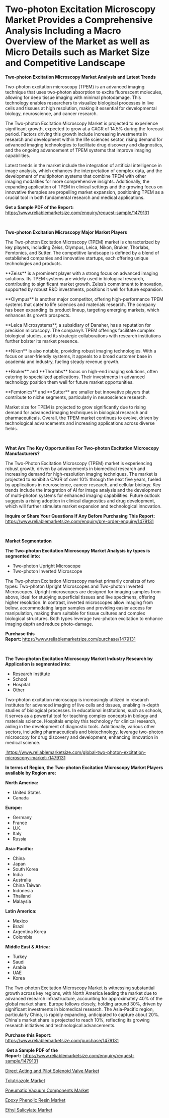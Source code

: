 <p><h1>Two-photon Excitation Microscopy Market Provides a Comprehensive Analysis Including a Macro Overview of the Market as well as Micro Details such as Market Size and Competitive Landscape</h1></p><p><strong>Two-photon Excitation Microscopy Market Analysis and Latest Trends</strong></p>
<p><p>Two-photon excitation microscopy (TPEM) is an advanced imaging technique that uses two-photon absorption to excite fluorescent molecules, allowing for deep tissue imaging with minimal photodamage. This technology enables researchers to visualize biological processes in live cells and tissues at high resolution, making it essential for developmental biology, neuroscience, and cancer research.</p><p>The Two-photon Excitation Microscopy Market is projected to experience significant growth, expected to grow at a CAGR of 14.5% during the forecast period. Factors driving this growth include increasing investments in research and development within the life sciences sector, rising demand for advanced imaging technologies to facilitate drug discovery and diagnostics, and the ongoing advancement of TPEM systems that improve imaging capabilities. </p><p>Latest trends in the market include the integration of artificial intelligence in image analysis, which enhances the interpretation of complex data, and the development of multiphoton systems that combine TPEM with other imaging modalities for more comprehensive insights. Additionally, the expanding application of TPEM in clinical settings and the growing focus on innovative therapies are propelling market expansion, positioning TPEM as a crucial tool in both fundamental research and medical applications.</p></p>
<p><strong>Get a Sample PDF of the Report:&nbsp;</strong> <a href="https://www.reliablemarketsize.com/enquiry/request-sample/1479131?utm_campaign=1105&utm_medium=2&utm_source=Github&utm_content=ia&utm_term=28092024&utm_id=two-photon-excitation-microscopy">https://www.reliablemarketsize.com/enquiry/request-sample/1479131</a></p>
<p>&nbsp;</p>
<p><strong>Two-photon Excitation Microscopy Major Market Players</strong></p>
<p><p>The Two-photon Excitation Microscopy (TPEM) market is characterized by key players, including Zeiss, Olympus, Leica, Nikon, Bruker, Thorlabs, Femtonics, and Sutter. The competitive landscape is defined by a blend of established companies and innovative startups, each offering unique technologies and products.</p><p>**Zeiss** is a prominent player with a strong focus on advanced imaging solutions. Its TPEM systems are widely used in biological research, contributing to significant market growth. Zeiss’s commitment to innovation, supported by robust R&D investments, positions it well for future expansion.</p><p>**Olympus** is another major competitor, offering high-performance TPEM systems that cater to life sciences and materials research. The company has been expanding its product lineup, targeting emerging markets, which enhances its growth prospects.</p><p>**Leica Microsystems**, a subsidiary of Danaher, has a reputation for precision microscopy. The company’s TPEM offerings facilitate complex biological studies, and its strategic collaborations with research institutions further bolster its market presence.</p><p>**Nikon** is also notable, providing robust imaging technologies. With a focus on user-friendly systems, it appeals to a broad customer base in academia and industry, fueling steady revenue growth.</p><p>**Bruker** and **Thorlabs** focus on high-end imaging solutions, often catering to specialized applications. Their investments in advanced technology position them well for future market opportunities.</p><p>**Femtonics** and **Sutter** are smaller but innovative players that contribute to niche segments, particularly in neuroscience research.</p><p>Market size for TPEM is projected to grow significantly due to rising demand for advanced imaging techniques in biological research and pharmaceuticals. Overall, the TPEM market continues to evolve, driven by technological advancements and increasing applications across diverse fields.</p></p>
<p>&nbsp;</p>
<p><strong>What Are The Key Opportunities For Two-photon Excitation Microscopy Manufacturers?</strong></p>
<p><p>The Two-Photon Excitation Microscopy (TPEM) market is experiencing robust growth, driven by advancements in biomedical research and increasing demand for high-resolution imaging techniques. The market is projected to exhibit a CAGR of over 10% through the next five years, fueled by applications in neuroscience, cancer research, and cellular biology. Key trends include the integration of AI for image analysis and the development of multi-photon systems for enhanced imaging capabilities. Future outlook suggests a rising adoption in clinical diagnostics and drug development, which will further stimulate market expansion and technological innovation.</p></p>
<p><strong>Inquire or Share Your Questions If Any Before Purchasing This Report:</strong> <a href="https://www.reliablemarketsize.com/enquiry/pre-order-enquiry/1479131?utm_campaign=1105&utm_medium=2&utm_source=Github&utm_content=ia&utm_term=28092024&utm_id=two-photon-excitation-microscopy">https://www.reliablemarketsize.com/enquiry/pre-order-enquiry/1479131</a></p>
<p>&nbsp;</p>
<p><strong>Market Segmentation</strong></p>
<p><strong>The Two-photon Excitation Microscopy Market Analysis by types is segmented into:</strong></p>
<p><ul><li>Two-photon Upright Microscope</li><li>Two-photon Inverted Microscope</li></ul></p>
<p><p>The Two-photon Excitation Microscopy market primarily consists of two types: Two-photon Upright Microscopes and Two-photon Inverted Microscopes. Upright microscopes are designed for imaging samples from above, ideal for studying superficial tissues and live specimens, offering higher resolution. In contrast, inverted microscopes allow imaging from below, accommodating larger samples and providing easier access for manipulation, making them suitable for tissue cultures and complex biological structures. Both types leverage two-photon excitation to enhance imaging depth and reduce photo-damage.</p></p>
<p><strong>Purchase this Report:&nbsp;</strong><a href="https://www.reliablemarketsize.com/purchase/1479131?utm_campaign=1105&utm_medium=2&utm_source=Github&utm_content=ia&utm_term=28092024&utm_id=two-photon-excitation-microscopy">https://www.reliablemarketsize.com/purchase/1479131</a></p>
<p>&nbsp;</p>
<p><strong>The Two-photon Excitation Microscopy Market Industry Research by Application is segmented into:</strong></p>
<p><ul><li>Research Institute</li><li>School</li><li>Hospital</li><li>Other</li></ul></p>
<p><p>Two-photon excitation microscopy is increasingly utilized in research institutes for advanced imaging of live cells and tissues, enabling in-depth studies of biological processes. In educational institutions, such as schools, it serves as a powerful tool for teaching complex concepts in biology and materials science. Hospitals employ this technology for clinical research, aiding in the development of diagnostic tools. Additionally, various other sectors, including pharmaceuticals and biotechnology, leverage two-photon microscopy for drug discovery and development, enhancing innovation in medical science.</p></p>
<p><a href="https://www.reliablemarketsize.com/global-two-photon-excitation-microscopy-market-r1479131?utm_campaign=1105&utm_medium=2&utm_source=Github&utm_content=ia&utm_term=28092024&utm_id=two-photon-excitation-microscopy">&nbsp;https://www.reliablemarketsize.com/global-two-photon-excitation-microscopy-market-r1479131</a></p>
<p><strong>In terms of Region, the Two-photon Excitation Microscopy Market Players available by Region are:</strong></p>
<p>
    <p> <strong> North America: </strong>
        <ul>
            <li>United States</li>
            <li>Canada</li>
        </ul>
        </p> 
    <p> <strong> Europe: </strong>
        <ul>
            <li>Germany</li>
            <li>France</li>
            <li>U.K.</li>
            <li>Italy</li>
            <li>Russia</li>
        </ul>
        </p> 
    <p> <strong> Asia-Pacific: </strong>
        <ul>
            <li>China</li>
            <li>Japan</li>
            <li>South Korea</li>
            <li>India</li>
            <li>Australia</li>
            <li>China Taiwan</li>
            <li>Indonesia</li>
            <li>Thailand</li>
            <li>Malaysia</li>
        </ul>
        </p> 
    <p> <strong> Latin America: </strong>
        <ul>
            <li>Mexico</li>
            <li>Brazil</li>
            <li>Argentina Korea</li>
            <li>Colombia</li>
        </ul>
        </p> 
    <p> <strong> Middle East & Africa: </strong>
        <ul>
            <li>Turkey</li>
            <li>Saudi</li>
            <li>Arabia</li>
            <li>UAE</li>
            <li>Korea</li>
        </ul>
    </p>
    </p>
<p><p>The Two-photon Excitation Microscopy Market is witnessing substantial growth across key regions, with North America leading the market due to advanced research infrastructure, accounting for approximately 40% of the global market share. Europe follows closely, holding around 30%, driven by significant investments in biomedical research. The Asia-Pacific region, particularly China, is rapidly expanding, anticipated to capture about 20%. China's market share is projected to reach 10%, reflecting its growing research initiatives and technological advancements.</p></p>
<p><strong>Purchase this Report: </strong><a href="https://www.reliablemarketsize.com/purchase/1479131?utm_campaign=1105&utm_medium=2&utm_source=Github&utm_content=ia&utm_term=28092024&utm_id=two-photon-excitation-microscopy">https://www.reliablemarketsize.com/purchase/1479131</a></p>
<p>&nbsp;<strong>Get a Sample PDF of the Report:&nbsp;&nbsp;</strong><a href="https://www.reliablemarketsize.com/enquiry/request-sample/1479131?utm_campaign=1105&utm_medium=2&utm_source=Github&utm_content=ia&utm_term=28092024&utm_id=two-photon-excitation-microscopy">https://www.reliablemarketsize.com/enquiry/request-sample/1479131</a></p>
<p><strong></strong></p>
<p><p><a href="https://issuu.com/reportprime-2/docs/direct-acting-and-pilot-solenoid-va_ea8fd60e57999f?utm_campaign=1105&utm_medium=2&utm_source=Github&utm_content=ia&utm_term=28092024&utm_id=two-photon-excitation-microscopy">Direct Acting and Pilot Solenoid Valve Market</a></p><p><a href="https://www.linkedin.com/pulse/global-tolutriazole-market-size-expected-reach-cagr-oteef?utm_campaign=1105&utm_medium=2&utm_source=Github&utm_content=ia&utm_term=28092024&utm_id=two-photon-excitation-microscopy">Tolutriazole Market</a></p><p><a href="https://issuu.com/reportprime-2/docs/pneumatic-vacuum-components-market-_ebb7a48b065884?utm_campaign=1105&utm_medium=2&utm_source=Github&utm_content=ia&utm_term=28092024&utm_id=two-photon-excitation-microscopy">Pneumatic Vacuum Components Market</a></p><p><a href="https://www.linkedin.com/pulse/epoxy-phenolic-resin-market-outlook-share-analysis-growth-j8cpf?utm_campaign=1105&utm_medium=2&utm_source=Github&utm_content=ia&utm_term=28092024&utm_id=two-photon-excitation-microscopy">Epoxy Phenolic Resin Market</a></p><p><a href="https://www.linkedin.com/pulse/ethyl-salicylate-market-size-growth-trends-industry-equpf?utm_campaign=1105&utm_medium=2&utm_source=Github&utm_content=ia&utm_term=28092024&utm_id=two-photon-excitation-microscopy">Ethyl Salicylate Market</a></p></p>